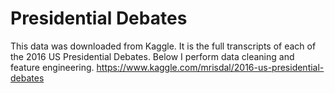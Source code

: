 # Presidential Debates
This data was downloaded from Kaggle. It is the full transcripts of each of the 2016 US Presidential Debates. 
Below I perform data cleaning and feature engineering.
https://www.kaggle.com/mrisdal/2016-us-presidential-debates
